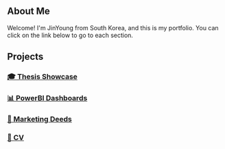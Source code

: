 ## About Me

Welcome! I'm JinYoung from South Korea, and this is my portfolio. You can click on the link below to go to each section. 

## Projects

### [🎓 Thesis Showcase](Graduation-Thesis-Showcase/Readme.md)
### [📊 PowerBI Dashboards](PowerBI-Dashboard-Portfolio/PowerBI-Dashboards.md)
### [🚀 Marketing Deeds](Marketing-Overview/Overview.md)
### [📄 CV](CV/JinYoung_Jeon_CV_2025.pdf)


